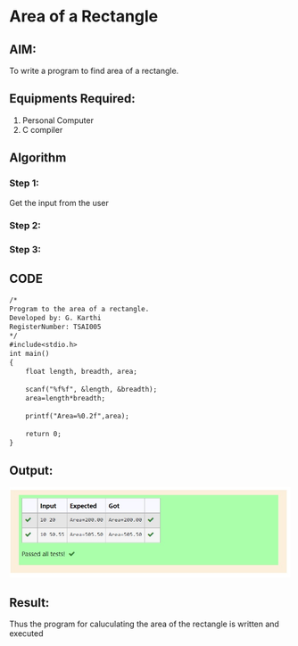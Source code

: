 # Area of a Rectangle
## AIM:
To write a program to find area of a rectangle.

## Equipments Required:
1. Personal Computer
2. C compiler

## Algorithm
### Step 1:
Get the input from the user

### Step 2:

### Step 3:

## CODE
~~~
/*
Program to the area of a rectangle.
Developed by: G. Karthi
RegisterNumber: TSAI005
*/
#include<stdio.h>
int main()
{
    float length, breadth, area;
    
    scanf("%f%f", &length, &breadth);
    area=length*breadth;
    
    printf("Area=%0.2f",area);
    
    return 0;
}
~~~
## Output:
![Area of Rectangle](/output.jpg)


## Result:
Thus the program for caluculating the area of the rectangle is written and executed
